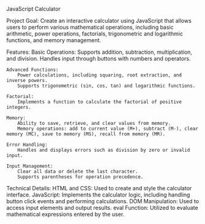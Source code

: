 JavaScript Calculator

Project Goal: Create an interactive calculator using JavaScript that allows users to perform various mathematical operations, including basic arithmetic, power operations, factorials, trigonometric and logarithmic functions, and memory management.

Features:
	Basic Operations:
 		Supports addition, subtraction, multiplication, and division.
		Handles input through buttons with numbers and operators.
  
  	Advanced Functions:
		Power calculations, including squaring, root extraction, and inverse powers.
		Supports trigonometric (sin, cos, tan) and logarithmic functions.
  
  	Factorial:
		Implements a function to calculate the factorial of positive integers.
  	
	Memory:
		Ability to save, retrieve, and clear values from memory.
		Memory operations: add to current value (M+), subtract (M-), clear memory (MC), save to memory (MS), recall from memory (MR).
  	
	Error Handling:
		Handles and displays errors such as division by zero or invalid input.
	
	Input Management:
		Clear all data or delete the last character.
		Supports parentheses for operation precedence.

Technical Details:
	HTML and CSS: Used to create and style the calculator interface.
	JavaScript: Implements the calculator logic, including handling button click events and performing calculations.
	DOM Manipulation: Used to access input elements and output results.
	eval Function: Utilized to evaluate mathematical expressions entered by the user.
